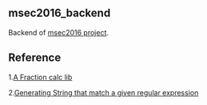 ## msec2016_backend

Backend of [msec2016 project](https://miaodx.github.io/msec2016/).

## Reference

1.[A Fraction calc lib](https://github.com/MightyPork/rcalc)

2.[Generating String that match a given regular expression](https://github.com/mifmif/Generex)
